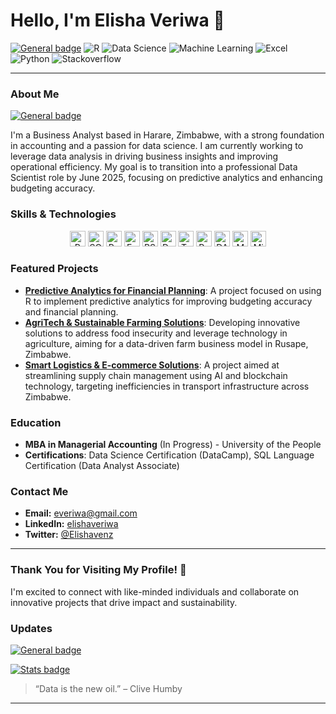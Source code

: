 # Hello, I'm Elisha Veriwa 👋


[![General badge](https://img.shields.io/badge/DataScience-Accounting-white.svg)](https://shields.io/)
![R](https://img.shields.io/badge/R-276DC3?style=flat&logo=R&logoColor=white)
![Data Science](https://img.shields.io/badge/Data%20Science-000000?style=flat&logo=data%20science)
![Machine Learning](https://img.shields.io/badge/Machine%20Learning-FFCA28?style=flat&logo=TensorFlow&logoColor=white)
![Excel](https://img.shields.io/badge/Excel-217346?style=flat&logo=microsoft%20excel&logoColor=white)
![Python](https://img.shields.io/badge/Python-3670A0?style=flat&logo=python&logoColor=white)
![Stackoverflow](https://img.shields.io/badge/Stackoverflow-FFA500?style=flat&logo=stackoverflow&logoColor=white)

---

### About Me
[![General badge](https://img.shields.io/badge/DataScience-Accounting-white.svg)](https://shields.io/)

I'm a Business Analyst based in Harare, Zimbabwe, with a strong foundation in accounting and a passion for data science. I am currently working to leverage data analysis in driving business insights and improving operational efficiency. My goal is to transition into a professional Data Scientist role by June 2025, focusing on predictive analytics and enhancing budgeting accuracy.

### Skills & Technologies
<div align="center">
    <img src="https://img.shields.io/badge/R-276DC3?style=flat-square&logo=R&logoColor=white" alt="R" height="25"/>
    <img src="https://img.shields.io/badge/SQL-003B57?style=flat-square&logo=mysql&logoColor=white" alt="SQL" height="25"/>
    <img src="https://img.shields.io/badge/Python-3670A0?style=flat-square&logo=python&logoColor=white" alt="Python" height="25"/>
    <img src="https://img.shields.io/badge/Excel-217346?style=flat-square&logo=microsoft-excel&logoColor=white" alt="Excel" height="25"/>
    <img src="https://img.shields.io/badge/RStudio-75AADB?style=flat-square&logo=rstudio&logoColor=white" alt="RStudio" height="25"/>
    <img src="https://img.shields.io/badge/DataCamp-2A4C68?style=flat-square&logo=datacamp&logoColor=white" alt="DataCamp" height="25"/>
    <img src="https://img.shields.io/badge/Tableau-E97627?style=flat-square&logo=tableau&logoColor=white" alt="Tableau" height="25"/>
    <img src="https://img.shields.io/badge/Power_BI-F2C811?style=flat-square&logo=power-bi&logoColor=black" alt="Power BI" height="25"/>
    <img src="https://img.shields.io/badge/DAX-4479A1?style=flat-square&logo=microsoft&logoColor=white" alt="DAX" height="25"/>
    <img src="https://img.shields.io/badge/M_Language-5E5E5E?style=flat-square&logo=power-bi&logoColor=white" alt="M Language" height="25"/>
    <img src="https://img.shields.io/badge/Microsoft_Office-D83B01?style=flat-square&logo=microsoft-office&logoColor=white" alt="Microsoft Office" height="25"/>
</div>


### Featured Projects
- **[Predictive Analytics for Financial Planning](https://github.com/yourusername/project1)**: A project focused on using R to implement predictive analytics for improving budgeting accuracy and financial planning.
- **[AgriTech & Sustainable Farming Solutions](https://github.com/yourusername/project2)**: Developing innovative solutions to address food insecurity and leverage technology in agriculture, aiming for a data-driven farm business model in Rusape, Zimbabwe.
- **[Smart Logistics & E-commerce Solutions](https://github.com/yourusername/project3)**: A project aimed at streamlining supply chain management using AI and blockchain technology, targeting inefficiencies in transport infrastructure across Zimbabwe.

### Education
- **MBA in Managerial Accounting** (In Progress) - University of the People
- **Certifications**: Data Science Certification (DataCamp), SQL Language Certification (Data Analyst Associate)

### Contact Me
- **Email:** [everiwa@gmail.com](mailto:everiwa@gmail.com)
- **LinkedIn:** [elishaveriwa](https://www.linkedin.com/in/elishaveriwa)
- **Twitter:** [@Elishavenz](https://twitter.com/Elishavenz)

---

### Thank You for Visiting My Profile! 🚀
I'm excited to connect with like-minded individuals and collaborate on innovative projects that drive impact and sustainability.

### Updates
[![General badge](https://img.shields.io/badge/Maintained%3F-yes-green.svg)](https://shields.io/)

[![Stats badge](https://github-readme-stats.vercel.app/api?username=elshav&theme=blue-green.svg)](https://shields.io/)

> “Data is the new oil.” – Clive Humby

---
